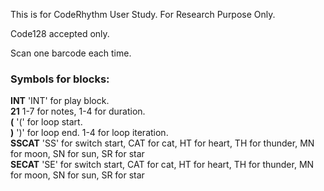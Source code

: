 This is for CodeRhythm User Study.
For Research Purpose Only.

Code128 accepted only.

Scan one barcode each time. 
### Symbols for blocks:
**INT** 'INT' for play block.<br>
**21** 1-7 for notes, 1-4 for duration.<br>
**(** '(' for loop start.<br>
**)** ')' for loop end. 1-4 for loop iteration.<br>
**SSCAT** 'SS' for switch start, CAT for cat, HT for heart, TH for thunder, MN for moon, SN for sun, SR for star<br>
**SECAT** 'SE' for switch start, CAT for cat, HT for heart, TH for thunder, MN for moon, SN for sun, SR for star<br>